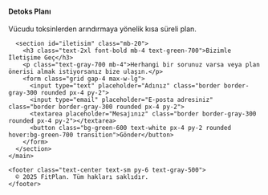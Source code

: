   <h4 class="font-semibold text-xl text-green-600 mb-2">Detoks Planı</h4>
            <p class="text-sm text-gray-600">Vücudu toksinlerden arındırmaya yönelik kısa süreli plan.</p>
          </div>
        </div>
      </section>

      <section id="iletisim" class="mb-20">
        <h3 class="text-2xl font-bold mb-4 text-green-700">Bizimle İletişime Geç</h3>
        <p class="text-gray-700 mb-4">Herhangi bir sorunuz varsa veya plan önerisi almak istiyorsanız bize ulaşın.</p>
        <form class="grid gap-4 max-w-lg">
          <input type="text" placeholder="Adınız" class="border border-gray-300 rounded px-4 py-2">
          <input type="email" placeholder="E-posta adresiniz" class="border border-gray-300 rounded px-4 py-2">
          <textarea placeholder="Mesajınız" class="border border-gray-300 rounded px-4 py-2"></textarea>
          <button class="bg-green-600 text-white px-4 py-2 rounded hover:bg-green-700 transition">Gönder</button>
        </form>
      </section>
    </main>

    <footer class="text-center text-sm py-6 text-gray-500">
      © 2025 FitPlan. Tüm hakları saklıdır.
    </footer>
  </body>
</html>
